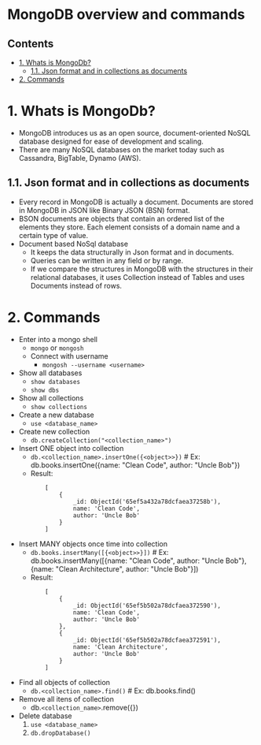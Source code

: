 # MongoDB overview and commands <!-- omit in toc -->

## Contents <!-- omit in toc -->

- [1. Whats is MongoDb?](#1-whats-is-mongodb)
  - [1.1. Json format and in collections as documents](#11-json-format-and-in-collections-as-documents)
- [2. Commands](#2-commands)

# 1. Whats is MongoDb?

- MongoDB introduces us as an open source, document-oriented NoSQL database designed for ease of development and scaling.
- There are many NoSQL databases on the market today such as Cassandra, BigTable, Dynamo (AWS).

## 1.1. Json format and in collections as documents

- Every record in MongoDB is actually a document. Documents are stored in MongoDB in JSON like Binary JSON (BSN) format.
- BSON documents are objects that contain an ordered list of the elements they store. Each element consists of a domain name and a certain type of value.
- Document based NoSql database
  - It keeps the data structurally in Json format and in documents.
  - Queries can be written in any field or by range.
  - If we compare the structures in MongoDB with the structures in their relational databases, it uses Collection instead of Tables and uses Documents instead of rows.

# 2. Commands

- Enter into a mongo shell
  - `mongo` or `mongosh`
  - Connect with username
    - `mongosh --username <username>`
- Show all databases
  - `show databases`
  - `show dbs`
- Show all collections
  - `show collections`
- Create a new database
  - `use <database_name>`
- Create new collection
  - `db.createCollection("<collection_name>")`
- Insert ONE object into collection
  - `db.<collection_name>.insertOne({<object>>})` # Ex: db.books.insertOne({name: "Clean Code", author: "Uncle Bob"})
  - Result:
    ```
        [
            {
                _id: ObjectId('65ef5a432a78dcfaea37258b'),
                name: 'Clean Code',
                author: 'Uncle Bob'
            }
        ]
    ```
- Insert MANY objects once time into collection
  - `db.books.insertMany([{<object>>}])` # Ex: db.books.insertMany([{name: "Clean Code", author: "Uncle Bob"}, {name: "Clean Architecture", author: "Uncle Bob"}])
  - Result:
    ```
        [
            {
                _id: ObjectId('65ef5b502a78dcfaea372590'),
                name: 'Clean Code',
                author: 'Uncle Bob'
            },
            {
                _id: ObjectId('65ef5b502a78dcfaea372591'),
                name: 'Clean Architecture',
                author: 'Uncle Bob'
            }
        ]
    ```
- Find all objects of collection
  - `db.<collection_name>.find()` # Ex: db.books.find()
- Remove all itens of collection
  - db.`<collection_name>`.remove({})
- Delete database
  1. `use <database_name>`
  2. `db.dropDatabase()`
